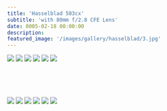 ```yaml
---
title: 'Hasselblad 503cx'
subtitle: 'with 80mm f/2.8 CFE Lens'
date: 0005-02-18 00:00:00
description: 
featured_image: '/images/gallery/hasselblad/3.jpg'
---
```


<!-- Preview -->
<div class="gallery" data-columns="2">
    <img src="/images/gallery/hasselblad/1.jpg">
    <img src="/images/gallery/hasselblad/2.jpg">
    <img src="/images/gallery/hasselblad/3.jpg">
    <img src="/images/gallery/hasselblad/4.jpg">
    <img src="/images/gallery/hasselblad/5.jpg">
    <img src="/images/gallery/hasselblad/6.jpg">
</div>


<!-- Content -->
<div class="gallery" data-columns="6" style="margin-top:80px">
    <img src="/images/gallery/hasselblad/1.jpg">
    <img src="/images/gallery/hasselblad/2.jpg">
    <img src="/images/gallery/hasselblad/3.jpg">
    <img src="/images/gallery/hasselblad/4.jpg">
    <img src="/images/gallery/hasselblad/5.jpg">
    <img src="/images/gallery/hasselblad/6.jpg">
</div>
